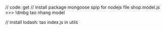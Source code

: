 // code: get
// install package mongoose spip for nodejs
file shop.model.js >>> !dmbg tao nhang model

// install lodash: 
    tao index.js in utils